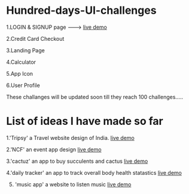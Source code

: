 # Hundred-days-UI-challenges

  1.LOGIN & SIGNUP page ---> <a href="https://xd.adobe.com/view/16f9ad77-b836-4555-b5b3-8cbf76d3ed63-43aa/" > live demo </a>
  
  2.Credit Card Checkout
  
  3.Landing Page
  
  4.Calculator
  
  5.App Icon
  
  
  6.User Profile
  
  These challanges will be updated soon till they reach 100 challenges.....

# List of ideas I have made so far

1.'Tripsy' a Travel website design of India. <a href = "https://xd.adobe.com/view/066a0216-9401-4603-80e8-fd4bca293eef-5339/" > live demo </a>
  
  
2.'NCF' an event app design <a href="https://www.figma.com/proto/Uj7ttwrJqJLIUVCiAfDkSL/NCF-app?node-id=22%3A37&scaling=scale-down&page-id=0%3A1&starting-point-node-       id=22%3A37"> live demo </a>


3.'cactuz' an app to buy succulents and cactus <a href="https://www.figma.com/proto/ecsZpL09y64WBO2aDrpTTu/Untitled?node-id=1%3A2&scaling=scale-down&page-id=0%3A1&starting-point-node-id=1%3A2">live demo</a>


4.'daily tracker' an app to track overall body health statastics <a href="https://www.figma.com/proto/QDCp20XMcJbV0UwVJAAZsD/daily-tracker?node-id=1%3A2&scaling=scale-down&page-id=0%3A1&starting-point-node-id=1%3A2">live demo</a>

5. 'music app' a website to listen music <a href="https://xd.adobe.com/view/709ca14d-3d38-4158-acec-ea680778f797-25cf/?hints=off"> live demo </a>
